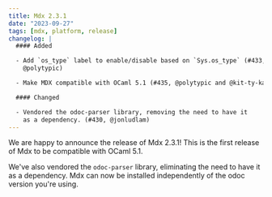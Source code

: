 ```yaml
---
title: Mdx 2.3.1
date: "2023-09-27"
tags: [mdx, platform, release]
changelog: |
  #### Added

  - Add `os_type` label to enable/disable based on `Sys.os_type` (#433,
    @polytypic)

  - Make MDX compatible with OCaml 5.1 (#435, @polytypic and @kit-ty-kate)

  #### Changed

  - Vendored the odoc-parser library, removing the need to have it
    as a dependency. (#430, @jonludlam)
---
```


We are happy to announce the release of Mdx 2.3.1! This is the first release of Mdx to be
compatible with OCaml 5.1.

We've also vendored the `odoc-parser` library, eliminating the need to have it
as a dependency. Mdx can now be installed independently of the odoc version
you're using.
